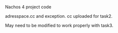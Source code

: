 Nachos 4 project code

adresspace.cc and exception. cc uploaded for task2.

May need to be modified to work properly with task3.
